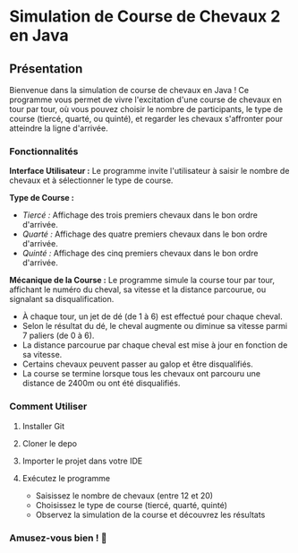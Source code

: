 # Simulation de Course de Chevaux 2 en Java
## Présentation

Bienvenue dans la simulation de course de chevaux en Java ! Ce programme vous permet de vivre l'excitation d'une course de chevaux en tour par tour, 
où vous pouvez choisir le nombre de participants, le type de course (tiercé, quarté, ou quinté), et regarder les chevaux s'affronter pour atteindre la ligne d'arrivée.

### Fonctionnalités

__Interface Utilisateur :__ Le programme invite l'utilisateur à saisir le nombre de chevaux et à sélectionner le type de course.

__Type de Course :__  
   * *Tiercé :* Affichage des trois premiers chevaux dans le bon ordre d'arrivée.
   * *Quarté :* Affichage des quatre premiers chevaux dans le bon ordre d'arrivée.
   * *Quinté :* Affichage des cinq premiers chevaux dans le bon ordre d'arrivée.
     
__Mécanique de la Course :__ Le programme simule la course tour par tour, affichant le numéro du cheval, sa vitesse et la distance parcourue, ou signalant sa disqualification.
  * À chaque tour, un jet de dé (de 1 à 6) est effectué pour chaque cheval.
  * Selon le résultat du dé, le cheval augmente ou diminue sa vitesse parmi 7 paliers (de 0 à 6).
  * La distance parcourue par chaque cheval est mise à jour en fonction de sa vitesse.
  * Certains chevaux peuvent passer au galop et être disqualifiés.
  * La course se termine lorsque tous les chevaux ont parcouru une distance de 2400m ou ont été disqualifiés.

### Comment Utiliser
1. Installer Git
2. Cloner le depo
3. Importer le projet dans votre IDE
4. Exécutez le programme
   
     * Saisissez le nombre de chevaux (entre 12 et 20)
     * Choisissez le type de course (tiercé, quarté, quinté)
     * Observez la simulation de la course et découvrez les résultats

### Amusez-vous bien ! 🏇
